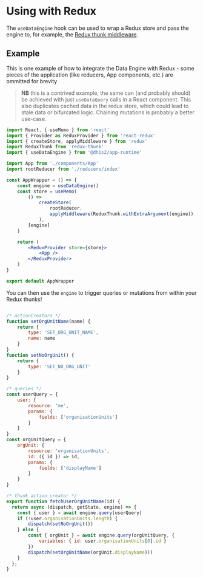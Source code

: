 # Using with Redux

The `useDataEngine` hook can be used to wrap a Redux store and pass the engine to, for example, the [Redux thunk middleware](https://github.com/reduxjs/redux-thunk).

## Example

This is one example of how to integrate the Data Engine with Redux - some pieces of the application (like reducers, App components, etc.) are ommitted for brevity

> **NB** this is a contrived example, the same can (and probably should) be achieved with just `useDataQuery` calls in a React component. This also duplicates cached data in the redux store, which could lead to stale data or bifurcated logic. Chaining mutations is probably a better use-case.

```jsx
import React, { useMemo } from 'react'
import { Provider as ReduxProvider } from 'react-redux'
import { createStore, applyMiddleware } from 'redux'
import ReduxThunk from 'redux-thunk'
import { useDataEngine } from '@dhis2/app-runtime'

import App from './components/App'
import rootReducer from './reducers/index'

const AppWrapper = () => {
    const engine = useDataEngine()
    const store = useMemo(
        () =>
            createStore(
                rootReducer,
                applyMiddleware(ReduxThunk.withExtraArgument(engine))
            ),
        [engine]
    )

    return (
        <ReduxProvider store={store}>
            <App />
        </ReduxProvider>
    )
}

export default AppWrapper
```

You can then use the `engine` to trigger queries or mutations from within your Redux thunks!

```js

/* actionCreators */
function setOrgUnitName(name) {
    return {
        type: 'SET_ORG_UNIT_NAME',
        name: name
    }
}
function setNoOrgUnit() {
    return {
        type: 'SET_NO_ORG_UNIT'
    }
}

/* queries */
const userQuery = {
    user: {
        resource: 'me',
        params: {
            fields: ['organisationUnits']
        }
    }
}
const orgUnitQuery = {
    orgUnit: {
        resource: 'organisationUnits',
        id: ({ id }) => id,
        params: {
            fields: ['displayName']
        }
    }
}

/* thunk action creator */
export function fetchUserOrgUnitName(id) {
  return async (dispatch, getState, engine) => {
    const { user } = await engine.query(userQuery)
    if (!user.organisationUnits.length) {
        dispatch(setNoOrgUnit())
    } else {
        const { orgUnit } = await engine.query(orgUnitQuery, {
            variables: { id: user.organisationUnits[0].id }
        })
        dispatch(setOrgUnitName(orgUnit.displayName)))
    }
  };
}
```
